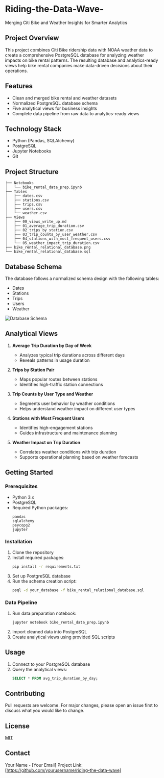 # Riding-the-Data-Wave-
Merging Citi Bike and Weather Insights for Smarter Analytics


## Project Overview
This project combines Citi Bike ridership data with NOAA weather data to create a comprehensive PostgreSQL database for analyzing weather impacts on bike rental patterns. The resulting database and analytics-ready views help bike rental companies make data-driven decisions about their operations.

## Features
- Clean and merged bike rental and weather datasets
- Normalized PostgreSQL database schema
- Five analytical views for business insights
- Complete data pipeline from raw data to analytics-ready views

## Technology Stack
- Python (Pandas, SQLAlchemy)
- PostgreSQL
- Jupyter Notebooks
- Git

## Project Structure
```
├── Notebooks
│   └── bike_rental_data_prep.ipynb
├── Tables
│   ├── dates.csv
│   ├── stations.csv
│   ├── trips.csv
│   ├── users.csv
│   └── weather.csv
├── Views
│   ├── 00_views_write_up.md
│   ├── 01_average_trip_duration.csv
│   ├── 02_trips_by_station.csv
│   ├── 03_trip_counts_by_user_weather.csv
│   ├── 04_stations_with_most_frequent_users.csv
│   └── 05_weather_impact_trip_duration.csv
├── bike_rental_relational_database.png
└── bike_rental_relational_database.sql
```

## Database Schema
The database follows a normalized schema design with the following tables:
- Dates
- Stations
- Trips
- Users
- Weather

![Database Schema](bike_rental_relational_database.png)

## Analytical Views

1. **Average Trip Duration by Day of Week**
   - Analyzes typical trip durations across different days
   - Reveals patterns in usage duration

2. **Trips by Station Pair**
   - Maps popular routes between stations
   - Identifies high-traffic station connections

3. **Trip Counts by User Type and Weather**
   - Segments user behavior by weather conditions
   - Helps understand weather impact on different user types

4. **Stations with Most Frequent Users**
   - Identifies high-engagement stations
   - Guides infrastructure and maintenance planning

5. **Weather Impact on Trip Duration**
   - Correlates weather conditions with trip duration
   - Supports operational planning based on weather forecasts

## Getting Started

### Prerequisites
- Python 3.x
- PostgreSQL
- Required Python packages:
  ```
  pandas
  sqlalchemy
  psycopg2
  jupyter
  ```

### Installation
1. Clone the repository
2. Install required packages:
   ```bash
   pip install -r requirements.txt
   ```
3. Set up PostgreSQL database
4. Run the schema creation script:
   ```bash
   psql -d your_database -f bike_rental_relational_database.sql
   ```

### Data Pipeline
1. Run data preparation notebook:
   ```bash
   jupyter notebook bike_rental_data_prep.ipynb
   ```
2. Import cleaned data into PostgreSQL
3. Create analytical views using provided SQL scripts

## Usage
1. Connect to your PostgreSQL database
2. Query the analytical views:
   ```sql
   SELECT * FROM avg_trip_duration_by_day;
   ```

## Contributing
Pull requests are welcome. For major changes, please open an issue first to discuss what you would like to change.

## License
[MIT](https://choosealicense.com/licenses/mit/)

## Contact
Your Name - [Your Email]
Project Link: [https://github.com/yourusername/riding-the-data-wave]
